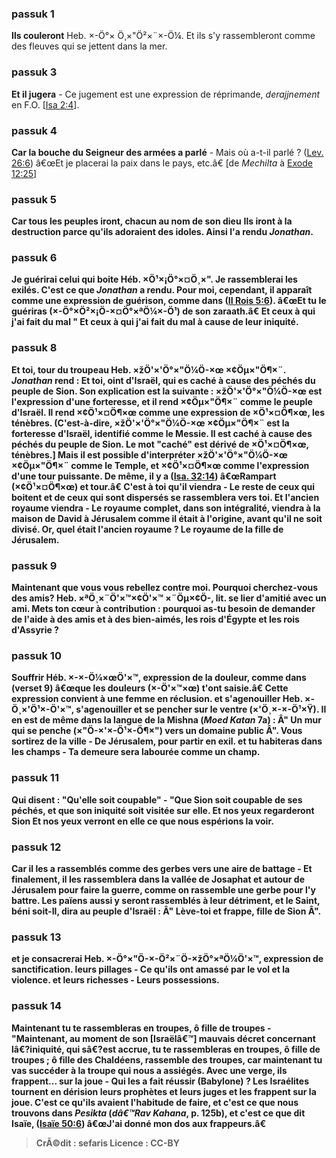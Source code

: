 
### passuk 1
<b>Ils couleront</b> Heb. ×-Ö°× Ö¸×"Ö²×¨×-Ö¼. Et ils s'y rassembleront comme des fleuves qui se jettent dans la mer. 

### passuk 3
<b>Et il jugera</b> - Ce jugement est une expression de réprimande, <i>derajjnement</i> en F.O. [<a class="refLink" href="/Isaiah.2.4" data-ref="Isaiah 2:4">Isa 2:4</a>]. 

### passuk 4
<b>Car la bouche du Seigneur des armées a parlé</b> - Mais où a-t-il parlé ? (<a class="refLink" href="/Leviticus.26.6" data-ref="Leviticus 26:6">Lev. 26:6</a>) â€œEt je placerai la paix dans le pays, etc.â€ [de <i>Mechilta</i> à <a class="refLink" href="/Exode.12.25" data-ref="Exode 12:25">Exode 12:25</a>] 

### passuk 5
<b>Car tous les peuples iront, chacun au nom de son dieu</b> <b>Ils iront à la destruction parce qu'ils adoraient des idoles. Ainsi l'a rendu <i>Jonathan</i>. 

### passuk 6
<b>Je guérirai celui qui boite</b> Héb. ×Ö¹×¡Ö°×¤Ö¸×". Je rassemblerai les exilés. C'est ce que <i>Jonathan</i> a rendu. Pour moi, cependant, il apparaît comme une expression de guérison, comme dans (<a class="refLink" href="/II_Rois.5.6" data-ref="II Rois 5:6">II Rois 5:6</a>). â€œEt tu le guériras (×-Ö°×Ö²×¡Ö-×¤Ö°×ªÖ¼×-Ö¹) de son zaraath.â€ 
<b>Et ceux à qui j'ai fait du mal</b> " Et ceux à qui j'ai fait du mal à cause de leur iniquité. 

### passuk 8
<b>Et toi, tour du troupeau</b> Heb. ×žÖ'×'Ö°×"Ö¼Ö-×œ ×¢Öµ×"Ö¶×¨. <i>Jonathan</i> rend : Et toi, oint d'Israël, qui es caché à cause des péchés du peuple de Sion. Son explication est la suivante : ×žÖ'×'Ö°×"Ö¼Ö-×œ est l'expression d'une forteresse, et il rend ×¢Öµ×"Ö¶×¨ comme le peuple d'Israël. Il rend ×¢Ö¹×¤Ö¶×œ comme une expression de ×Ö¹×¤Ö¶×œ, les ténèbres. (C'est-à-dire, ×žÖ'×'Ö°×"Ö¼Ö-×œ ×¢Öµ×"Ö¶×¨ est la forteresse d'Israël, identifié comme le Messie. Il est caché à cause des péchés du peuple de Sion. Le mot "caché" est dérivé de ×Ö¹×¤Ö¶×œ, ténèbres.] Mais il est possible d'interpréter ×žÖ'×'Ö°×"Ö¼Ö-×œ ×¢Öµ×"Ö¶×¨ comme le Temple, et ×¢Ö¹×¤Ö¶×œ comme l'expression d'une tour puissante. De même, il y a (<a class="refLink" href="/Isaiah.32.14" data-ref="Isaiah 32:14">Isa. 32:14</a>) â€œRampart (×¢Ö¹×¤Ö¶×œ) et tour.â€ 
<b>C'est à toi qu'il viendra</b> - Le reste de ceux qui boitent et de ceux qui sont dispersés se rassemblera vers toi. 
<b>Et l'ancien royaume viendra</b> - Le royaume complet, dans son intégralité, viendra à la maison de David à Jérusalem comme il était à l'origine, avant qu'il ne soit divisé. Or, quel était l'ancien royaume ? Le royaume de la fille de Jérusalem. 

### passuk 9
<b>Maintenant</b> que vous vous rebellez contre moi. 
<b>Pourquoi cherchez-vous des amis?</b> Heb. ×ªÖ¸×¨Ö'×™×¢Ö'×™ ×¨Öµ×¢Ö-, lit. se lier d'amitié avec un ami. Mets ton cœur à contribution : pourquoi as-tu besoin de demander de l'aide à des amis et à des bien-aimés, les rois d'Égypte et les rois d'Assyrie ? 

### passuk 10
<b>Souffrir</b> Héb. ×-×-Ö¼×œÖ'×™, expression de la douleur, comme dans (verset 9) â€œque les douleurs (×-Ö'×™×œ) t'ont saisie.â€ Cette expression convient à une femme en réclusion. 
<b>et s'agenouiller</b> Heb. ×-Ö¸×'Ö¹×-Ö'×™, s'agenouiller et se pencher sur le ventre (×'Ö¸×-×-Ö¹×Ÿ). Il en est de même dans la langue de la Mishna (<i>Moed Katan</i> 7a) : Â" Un mur qui se penche (×"Ö-×'×-Ö¹×-Ö¶×") vers un domaine public Â". 
<b>Vous sortirez de la ville</b> - De Jérusalem, pour partir en exil. 
<b>et tu habiteras dans les champs</b> - Ta demeure sera labourée comme un champ. 

### passuk 11
<b>Qui disent : "Qu'elle soit coupable"</b> - "Que Sion soit coupable de ses péchés, et que son iniquité soit visitée sur elle. 
<b>Et nos yeux regarderont Sion</b> Et nos yeux verront en elle ce que nous espérions la voir. 

### passuk 12
<b>Car il les a rassemblés comme des gerbes vers une aire de battage</b> - Et finalement, il les rassemblera dans la vallée de Josaphat et autour de Jérusalem pour faire la guerre, comme on rassemble une gerbe pour l'y battre. Les païens aussi y seront rassemblés à leur détriment, et le Saint, béni soit-Il, dira au peuple d'Israël : Â" Lève-toi et frappe, fille de Sion Â". 

### passuk 13
<b>et je consacrerai</b> Heb. ×-Ö°×"Ö-×-Ö²×¨Ö-×žÖ°×ªÖ¼Ö'×™, expression de sanctification. 
<b>leurs pillages</b> - Ce qu'ils ont amassé par le vol et la violence. 
<b>et leurs richesses</b> - Leurs possessions. 

### passuk 14
<b>Maintenant tu te rassembleras en troupes, ô fille de troupes</b> - "Maintenant, au moment de son [Israëlâ€™] mauvais décret concernant lâ€?iniquité, qui sâ€?est accrue, tu te rassembleras en troupes, ô fille de troupes ; ô fille des Chaldéens, rassemble des troupes, car maintenant tu vas succéder à la troupe qui nous a assiégés. 
<b>Avec une verge, ils frappent... sur la joue</b> - Qui les a fait réussir (Babylone) ? Les Israélites tournent en dérision leurs prophètes et leurs juges et les frappent sur la joue. C'est ce qu'ils avaient l'habitude de faire, et c'est ce que nous trouvons dans <i>Pesikta</i> (<i>dâ€™Rav Kahana</i>, p. 125b), et c'est ce que dit Isaïe, (<a class="refLink" href="/Isaïe.50.6" data-ref="Isaïe 50:6">Isaïe 50:6</a>) â€œJ'ai donné mon dos aux frappeurs.â€ 

>CrÃ©dit : sefaris
>Licence : CC-BY